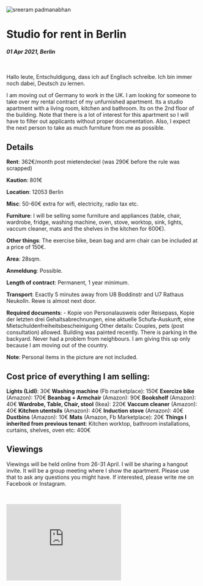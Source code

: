 <img class="img img--left img--grow" loading="lazy" src="https://github.com/sreeramofficial/rental/blob/main/2.jpg?raw=true" alt="sreeram padmanabhan" title="sreeram padmanabhan" />

# Studio for rent in Berlin

#### _01 Apr 2021, Berlin_

&nbsp;

Hallo leute, Entschuldigung, dass ich auf Englisch schreibe. Ich bin immer noch
dabei, Deutsch zu lernen.

I am moving out of Germany to work in the UK. I am looking for someone to take
over my rental contract of my unfurnished apartment. Its a studio apartment with
a living room, kitchen and bathroom. Its on the 2nd floor of the building. Note
that there is a lot of interest for this apartment so I will have to filter out
applicants without proper documentation. Also, I expect the next person to take
as much furniture from me as possible.

## Details

**Rent**: 362€/month post mietendeckel (was 290€ before the rule was scrapped)

**Kaution**: 801€

**Location**: 12053 Berlin

**Misc**: 50-60€ extra for wifi, electricity, radio tax etc.

**Furniture**: I will be selling some furniture and appliances (table, chair,
wardrobe, fridge, washing machine, oven, stove, worktop, sink, lights, vaccum
cleaner, mats and the shelves in the kitchen for 600€).

**Other things**: The exercise bike, bean bag and arm chair can be included at a
price of 150€.

**Area**: 28sqm.

**Anmeldung**: Possible.

**Length of contract**: Permanent, 1 year minimum.

**Transport**: Exactly 5 minutes away from U8 Boddinstr and U7 Rathaus Neukolln.
Rewe is almost next door.

**Required documents**: - Kopie von Personalausweis oder Reisepass, Kopie der
letzten drei Gehaltsabrechnungen, eine aktuelle Schufa-Auskunft, eine
Mietschuldenfreiheitsbescheinigung Other details: Couples, pets (post
consultation) allowed. Building was painted recently. There is parking in the
backyard. Never had a problem from neighbours. I am giving this up only because
I am moving out of the country.

**Note**: Personal items in the picture are not included.

## Cost price of everything I am selling:

**Lights (Lidl)**: 30€ **Washing machine** (Fb marketplace): 150€ **Exercize
bike** (Amazon): 170€ **Beanbag + Armchair** (Amazon): 90€ **Bookshelf**
(Amazon): 40€ **Wardrobe, Table, Chair, stool** (Ikea): 220€ **Vaccum cleaner**
(Amazon): 40€ **Kitchen utentsils** (Amazon): 40€ **Induction stove** (Amazon):
40€ **Dustbins** (Amazon): 10€ **Mats** (Amazon, Fb Marketplace): 20€ **Things I
inherited from previous tenant**: Kitchen worktop, bathroom installations,
curtains, shelves, oven etc: 400€

<!-- ## Pictures

<img src="https://github.com/sreeramofficial/rental/blob/main/1.jpg?raw=true" />
<img src="https://github.com/sreeramofficial/rental/blob/main/3.jpg?raw=true" />
<img src="https://github.com/sreeramofficial/rental/blob/main/4.jpeg?raw=true" />
<img src="https://github.com/sreeramofficial/rental/blob/main/5.jpeg?raw=true" />
<img src="https://github.com/sreeramofficial/rental/blob/main/6.jpeg?raw=true" />
<img src="https://github.com/sreeramofficial/rental/blob/main/7.jpeg?raw=true" /> -->

## Viewings

Viewings will be held online from 26-31 April. I will be sharing a hangout
invite. It will be a group meeting where I show the apartment. Please use that
to ask any questions you might have. If interested, please write me on Facebook
or Instagram.

&nbsp;

<iframe class="img img--grow" src="https://www.youtube.com/embed/YJLcTf8nLFA" title="YouTube video player" frameborder="0" allow="accelerometer; autoplay; clipboard-write; encrypted-media; gyroscope; picture-in-picture" height="200" allowfullscreen></iframe>

&nbsp;
